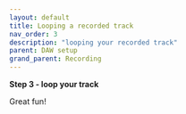```yaml
---
layout: default
title: Looping a recorded track
nav_order: 3
description: "looping your recorded track"
parent: DAW setup
grand_parent: Recording
---
```


**Step 3 - loop your track**

Great fun!